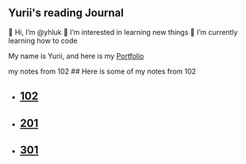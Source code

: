 ## Yurii's reading Journal

👋 Hi, I’m @yhluk
👀 I’m interested in learning new things
🌱 I’m currently learning how to code

My name is Yurii, and here is my [Portfolio](https://github.com/yhluk)

my notes from 102 ## Here is some of my notes from 102

 + ## [102](102)

 + ## [201](201)

 + ## [301](301)

<!-- ## Here is some of my notes from 201
- [What is Html](201/class1.md)
- [201class2](201/class2.md)
- [201class3](201/class3.md)
- [201class4](201/class4.md)
- [201class5](201/class5.md)
- [201class6 - JavaScript object basics](201/class6.md)
- [201class7](201/class7.md)
- [201class8](201/class8.md)
- [201class9](201/class9.md)
- [201class10](201/class10.md)
- [201class11](201/class11.md)
- [201class12](201/class12.md)
- [201class13](201/class13.md)
- [201class14](201/class14.md)
- [201class15](201/class15.md) -->
